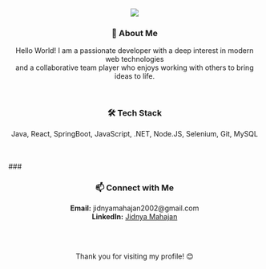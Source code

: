 <h1 align="center">
  <img src="https://readme-typing-svg.demolab.com?font=Montserrat&size=22&duration=2000&pause=1000&color=808080&center=true&vCenter=true&width=500&lines=Hey there! I'm Jidnya, a web enthusiast. 👋">
</h1>

### <h3 align="center">🌟 About Me </h3>

<p align="center">
  Hello World! I am a passionate developer with a deep interest in modern web technologies <br>
  and a collaborative team player who enjoys working with others to bring ideas to life.
</p>
<br>
<h3 align="center">🛠️ Tech Stack </h3>

<p align="center">
  Java, React, SpringBoot, JavaScript, .NET, Node.JS, Selenium, Git, MySQL
</p>
<br><br>
### <h3 align="center">📫 Connect with Me </h3>

<p align="center">
  <b>Email:</b> jidnyamahajan2002@gmail.com <br>
  <b>LinkedIn:</b> <a href="https://www.linkedin.com/in/jidnya-mahajan-7405491b1/">Jidnya Mahajan</a>
</p>
<br><br>
<p align="center">
  Thank you for visiting my profile! 😊
</p>
